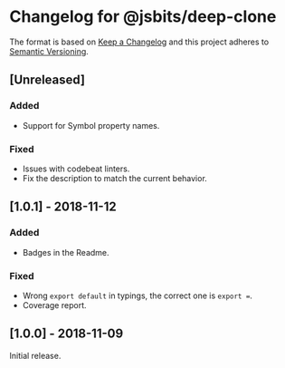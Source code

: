 # Changelog for @jsbits/deep-clone

The format is based on [Keep a Changelog](https://keepachangelog.com/en/1.0.0/) and this project adheres to [Semantic Versioning](https://semver.org/spec/v2.0.0.html).

## \[Unreleased]

### Added

- Support for Symbol property names.

### Fixed

- Issues with codebeat linters.
- Fix the description to match the current behavior.

## \[1.0.1] - 2018-11-12

### Added

- Badges in the Readme.

### Fixed

- Wrong `export default` in typings, the correct one is `export =`.
- Coverage report.

## \[1.0.0] - 2018-11-09

Initial release.
